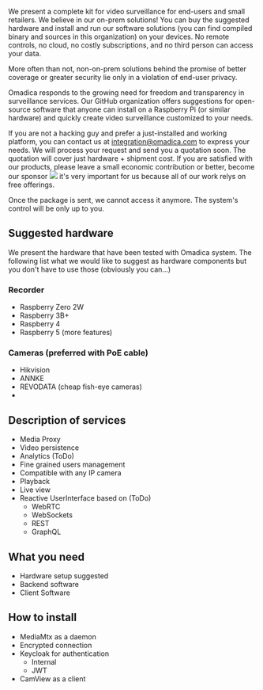 We present a complete kit for video surveillance for end-users and small retailers. We believe in our on-prem solutions! You can buy the suggested hardware and install and run our software solutions (you can find compiled binary and sources in this organization) on your devices. No remote controls, no cloud, no costly subscriptions, and no third person can access your data.  

More often than not, non-on-prem solutions behind the promise of better coverage or greater security lie only in a violation of end-user privacy.

Omadica responds to the growing need for freedom and transparency in surveillance services. Our GitHub organization offers suggestions for open-source software that anyone can install on a Raspberry Pi (or similar hardware) and quickly create video surveillance customized to your needs.

If you are not a hacking guy and prefer a just-installed and working platform, you can contact us at integration@omadica.com to express your needs. We will process your request and send you a quotation soon. The quotation will cover just hardware + shipment cost. If you are satisfied with our products, please leave a small economic contribution or better, become our sponsor [![](https://img.shields.io/static/v1?label=Sponsor&message=%E2%9D%A4&logo=GitHub&color=%23fe8e86)](https://github.com/sponsors/Omadica) it's very important for us because all of our work relys on free offerings.

Once the package is sent, we cannot access it anymore. The system's control will be only up to you. 
 
## Suggested hardware
We present the hardware that have been tested with Omadica system. The following list what we would like to suggest as hardware components but you don't have to use those (obviously you can...)
### Recorder
* Raspberry Zero 2W
* Raspberry 3B+
* Raspberry 4
* Raspberry 5 (more features)

### Cameras (preferred with PoE cable)
* Hikvision 
* ANNKE
* REVODATA (cheap fish-eye cameras)
* 


## Description of services
* Media Proxy
* Video persistence
* Analytics (ToDo)
* Fine grained users management
* Compatible with any IP camera 
* Playback 
* Live view
* Reactive UserInterface based on (ToDo)
    * WebRTC
    * WebSockets
    * REST
    * GraphQL
## What you need
* Hardware setup suggested
* Backend software
* Client Software

## How to install
* MediaMtx as a daemon
* Encrypted connection
* Keycloak for authentication
    * Internal
    * JWT
* CamView as a client
